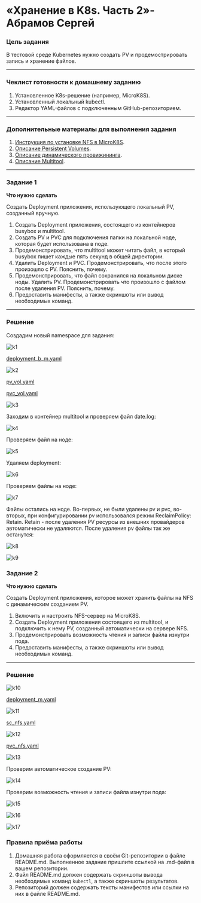 # «Хранение в K8s. Часть 2»- Абрамов Сергей

### Цель задания

В тестовой среде Kubernetes нужно создать PV и продемострировать запись и хранение файлов.

------

### Чеклист готовности к домашнему заданию

1. Установленное K8s-решение (например, MicroK8S).
2. Установленный локальный kubectl.
3. Редактор YAML-файлов с подключенным GitHub-репозиторием.

------

### Дополнительные материалы для выполнения задания

1. [Инструкция по установке NFS в MicroK8S](https://microk8s.io/docs/nfs). 
2. [Описание Persistent Volumes](https://kubernetes.io/docs/concepts/storage/persistent-volumes/). 
3. [Описание динамического провижининга](https://kubernetes.io/docs/concepts/storage/dynamic-provisioning/). 
4. [Описание Multitool](https://github.com/wbitt/Network-MultiTool).

------

### Задание 1

**Что нужно сделать**

Создать Deployment приложения, использующего локальный PV, созданный вручную.

1. Создать Deployment приложения, состоящего из контейнеров busybox и multitool.
2. Создать PV и PVC для подключения папки на локальной ноде, которая будет использована в поде.
3. Продемонстрировать, что multitool может читать файл, в который busybox пишет каждые пять секунд в общей директории. 
4. Удалить Deployment и PVC. Продемонстрировать, что после этого произошло с PV. Пояснить, почему.
5. Продемонстрировать, что файл сохранился на локальном диске ноды. Удалить PV.  Продемонстрировать что произошло с файлом после удаления PV. Пояснить, почему.
5. Предоставить манифесты, а также скриншоты или вывод необходимых команд.

------

### Решение


Создадим новый namespace для задания:

![k1]()

[deployment_b_m.yaml]()

![k2]()

[pv_vol.yaml]()

[pvc_vol.yaml]()

![k3]()

Заходим в контейнер multitool и проверяем файл date.log:

![k4]()

Проверяем файл на ноде:

![k5]()

Удаляем deployment:

![k6]()

Проверяем файлы на ноде:

![k7]()

Файлы остались на ноде. Во-первых, не были удалены pv и pvc, во-вторых, при конфигурировании pv использовался режим ReclaimPolicy: Retain. Retain - после удаления PV ресурсы из внешних провайдеров автоматически не удаляются. После удаления pv файлы так же останутся:

![k8]()

![k9]()

### Задание 2

**Что нужно сделать**

Создать Deployment приложения, которое может хранить файлы на NFS с динамическим созданием PV.

1. Включить и настроить NFS-сервер на MicroK8S.
2. Создать Deployment приложения состоящего из multitool, и подключить к нему PV, созданный автоматически на сервере NFS.
3. Продемонстрировать возможность чтения и записи файла изнутри пода. 
4. Предоставить манифесты, а также скриншоты или вывод необходимых команд.

------

### Решение

![k10]()

[deployment_m.yaml]()

![k11]()

[sc_nfs.yaml]()

![k12]()

[pvc_nfs.yaml]()

![k13]()

Проверим автоматическое создание PV:

![k14]()

Проверим возможность чтения и записи файла изнутри пода:

![k15]()

![k16]()

![k17]()

### Правила приёма работы

1. Домашняя работа оформляется в своём Git-репозитории в файле README.md. Выполненное задание пришлите ссылкой на .md-файл в вашем репозитории.
2. Файл README.md должен содержать скриншоты вывода необходимых команд `kubectl`, а также скриншоты результатов.
3. Репозиторий должен содержать тексты манифестов или ссылки на них в файле README.md.

